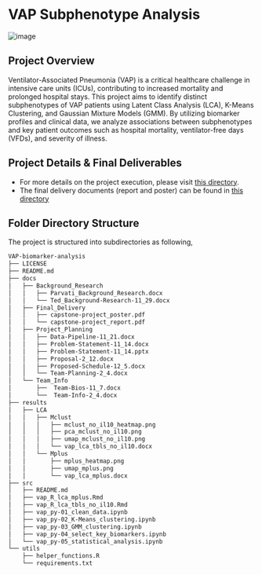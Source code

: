 # VAP Subphenotype Analysis

![image](https://github.com/user-attachments/assets/cabba90f-1cc2-48ac-8036-8ef74abcf8e7)

## Project Overview
Ventilator-Associated Pneumonia (VAP) is a critical healthcare challenge in intensive care units (ICUs), contributing to increased mortality and prolonged hospital stays. This project aims to identify distinct subphenotypes of VAP patients using Latent Class Analysis (LCA), K-Means Clustering, and Gaussian Mixture Models (GMM). By utilizing biomarker profiles and clinical data, we analyze associations between subphenotypes and key patient outcomes such as hospital mortality, ventilator-free days (VFDs), and severity of illness.

## Project Details & Final Deliverables
- For more details on the project execution, please visit [this directory](https://github.com/parvatijay2901/VAP-biomarker-analysis/tree/main/src).
- The final delivery documents (report and poster) can be found in [this directory](https://github.com/parvatijay2901/VAP-biomarker-analysis/tree/main/docs/Final_Delivery)

## Folder Directory Structure
The project is structured into subdirectories as following,

``` bash
VAP-biomarker-analysis
├── LICENSE
├── README.md
├── docs
│   ├── Background_Research
│   │   ├── Parvati_Background_Research.docx
│   │   └── Ted_Background-Research-11_29.docx
│   ├── Final_Delivery
│   │   ├── capstone-project_poster.pdf
│   │   └── capstone-project_report.pdf
│   ├── Project_Planning
│   │   ├── Data-Pipeline-11_21.docx
│   │   ├── Problem-Statement-11_14.docx
│   │   ├── Problem-Statement-11_14.pptx
│   │   ├── Proposal-2_12.docx
│   │   ├── Proposed-Schedule-12_5.docx
│   │   └── Team-Planning-2_4.docx
│   └── Team_Info
│       ├──  Team-Bios-11_7.docx
│       └──  Team-Info-2_4.docx
├── results
│   ├── LCA
│   │   ├── Mclust
│   │   │   ├── mclust_no_il10_heatmap.png
│   │   │   ├── pca_mclust_no_il10.png
│   │   │   ├── umap_mclust_no_il10.png
│   │   │   └── vap_lca_tbls_no_il10.docx
│   │   └── Mplus
│   │       ├── mplus_heatmap.png
│   │       ├── umap_mplus.png
│   │       └── vap_lca_mplus.docx
├── src
│   ├── README.md
│   ├── vap_R_lca_mplus.Rmd
│   ├── vap_R_lca_tbls_no_il10.Rmd
│   ├── vap_py-01_clean_data.ipynb
│   ├── vap_py-02_K-Means_clustering.ipynb
│   ├── vap_py-03_GMM_clustering.ipynb
│   ├── vap_py-04_select_key_biomarkers.ipynb
│   └── vap_py-05_statistical_analysis.ipynb
└── utils
    ├── helper_functions.R
    └── requirements.txt
```
